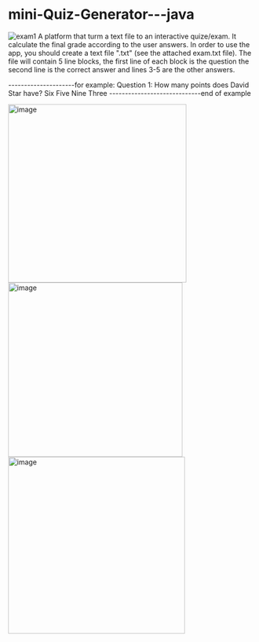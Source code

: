 # mini-Quiz-Generator---java
![exam1](https://user-images.githubusercontent.com/63601971/145600381-77168e1e-d3c9-4c8c-835e-8e84ace9822f.png)
A platform that turm a text file to an interactive quize/exam. It calculate the final grade according to the user answers.
In order to use the app, you should create a text file ".txt" (see the attached exam.txt file).
The file will contain 5 line blocks, the first line of each block is the question
the second line is the correct answer
and lines 3-5 are the other answers.

---------------------for example:
Question 1:  How many points does David Star have?
Six
Five
Nine
Three
-----------------------------end of example


<img width="363" alt="image" src="https://user-images.githubusercontent.com/63601971/145600748-374b6bdc-d35d-4e76-a593-7933c3d5ec02.png">
<img width="355" alt="image" src="https://user-images.githubusercontent.com/63601971/145600913-cbae3263-6a63-4c3f-8b9d-50d606cb39f5.png">
<img width="360" alt="image" src="https://user-images.githubusercontent.com/63601971/145600964-aefdf30c-6b44-4810-955d-a4bdf2d99e1d.png">
